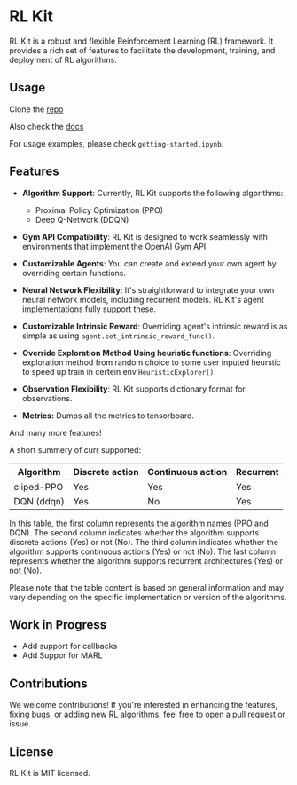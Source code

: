 # RL Kit

RL Kit is a robust and flexible Reinforcement Learning (RL) framework. It provides a rich set of features to facilitate the development, training, and deployment of RL algorithms.

## Usage

Clone the [repo](https://github.com/nitsan57/RLkit)

Also check the [docs](https://nitsan57.github.io/RLkit-docs/)

For usage examples, please check `getting-started.ipynb`.

## Features

- **Algorithm Support**: Currently, RL Kit supports the following algorithms:

  - Proximal Policy Optimization (PPO)
  - Deep Q-Network (DDQN)
- **Gym API Compatibility**: RL Kit is designed to work seamlessly with environments that implement the OpenAI Gym API.
- **Customizable Agents**: You can create and extend your own agent by overriding certain functions.
- **Neural Network Flexibility**: It's straightforward to integrate your own neural network models, including recurrent models. RL Kit's agent implementations fully support these.
- **Customizable Intrinsic Reward**: Overriding agent's intrinsic reward is as simple as using `agent.set_intrinsic_reward_func()`.
- **Override Exploration Method Using heuristic functions**: Overriding exploration method from random choice to some user inputed heurstic to speed up train in certein env `HeuristicExplorer()`.
- **Observation Flexibility**: RL Kit supports dictionary format for observations.
- **Metrics:** Dumps all the metrics to tensorboard.

And many more features!

A short summery of curr supported:

| Algorithm  | Discrete action | Continuous action | Recurrent |
| ---------- | --------------- | ----------------- | --------- |
| cliped-PPO | Yes             | Yes               | Yes       |
| DQN (ddqn) | Yes             | No                | Yes       |

In this table, the first column represents the algorithm names (PPO and DQN). The second column indicates whether the algorithm supports discrete actions (Yes) or not (No). The third column indicates whether the algorithm supports continuous actions (Yes) or not (No). The last column represents whether the algorithm supports recurrent architectures (Yes) or not (No).

Please note that the table content is based on general information and may vary depending on the specific implementation or version of the algorithms.

## Work in Progress

- Add support for callbacks
- Add Suppor for MARL

## Contributions

We welcome contributions! If you're interested in enhancing the features, fixing bugs, or adding new RL algorithms, feel free to open a pull request or issue.

## License

RL Kit is MIT licensed.
